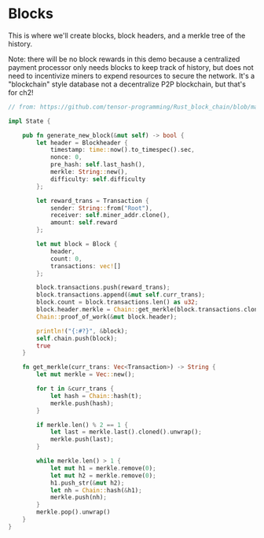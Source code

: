# Blocks

This is where we'll create blocks, block headers, and a merkle tree of the history.

Note: there will be no block rewards in this demo because a centralized payment processor only needs blocks
to keep track of history, but does not need to incentivize miners to expend resources to secure the network.
It's a "blockchain" style database not a decentralize P2P blockchain, but that's for ch2!

```rust
// from: https://github.com/tensor-programming/Rust_block_chain/blob/master/src/blockchain.rs

impl State {

    pub fn generate_new_block(&mut self) -> bool {
        let header = Blockheader {
            timestamp: time::now().to_timespec().sec,
            nonce: 0,
            pre_hash: self.last_hash(),
            merkle: String::new(),
            difficulty: self.difficulty
        };

        let reward_trans = Transaction {
            sender: String::from("Root"),
            receiver: self.miner_addr.clone(),
            amount: self.reward
        };

        let mut block = Block {
            header,
            count: 0,
            transactions: vec![]
        };

        block.transactions.push(reward_trans);
        block.transactions.append(&mut self.curr_trans);
        block.count = block.transactions.len() as u32;
        block.header.merkle = Chain::get_merkle(block.transactions.clone());
        Chain::proof_of_work(&mut block.header);

        println!("{:#?}", &block);
        self.chain.push(block);
        true
    }

    fn get_merkle(curr_trans: Vec<Transaction>) -> String {
        let mut merkle = Vec::new();

        for t in &curr_trans {
            let hash = Chain::hash(t);
            merkle.push(hash);
        }

        if merkle.len() % 2 == 1 {
            let last = merkle.last().cloned().unwrap();
            merkle.push(last);
        }

        while merkle.len() > 1 {
            let mut h1 = merkle.remove(0);
            let mut h2 = merkle.remove(0);
            h1.push_str(&mut h2);
            let nh = Chain::hash(&h1);
            merkle.push(nh);
        }
        merkle.pop().unwrap()
    }
}
```
